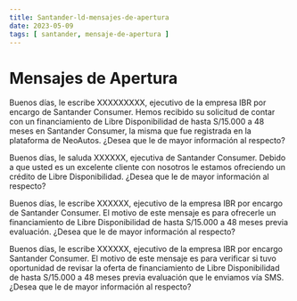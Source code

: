 ```yaml
---
title: Santander-ld-mensajes-de-apertura
date: 2023-05-09
tags: [ santander, mensaje-de-apertura ]
---
```


# Mensajes de Apertura
Buenos días, le escribe XXXXXXXXX, ejecutivo de la empresa IBR por encargo de
Santander Consumer. Hemos recibido su solicitud de contar con un financiamiento
de Libre Disponibilidad de hasta S/15.000 a 48 meses en Santander Consumer, la
misma que fue registrada en la plataforma de NeoAutos. ¿Desea que le de
mayor información al respecto?

Buenos días, le saluda XXXXXX, ejecutiva de Santander Consumer. Debido a que
usted es un excelente cliente con nosotros le estamos ofreciendo un crédito de
Libre Disponibilidad. ¿Desea que le de mayor información al respecto?

Buenos días, le escribe XXXXXX, ejecutivo de la empresa IBR por encargo de
Santander Consumer. El motivo de este mensaje es para ofrecerle un
financiamiento de Libre Disponibilidad de hasta S/15.000 a 48 meses previa
evaluación. ¿Desea que le de mayor información al respecto?

Buenos días, le escribe XXXXXX, ejecutivo de la empresa IBR por encargo
Santander Consumer. El motivo de este mensaje es para verificar si tuvo
oportunidad de revisar la oferta de financiamiento de Libre Disponibilidad de
hasta S/15.000 a 48 meses previa evaluación que le enviamos vía SMS. ¿Desea que le de mayor
información al respecto?

